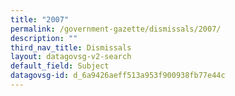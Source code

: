```yaml
---
title: "2007"
permalink: /government-gazette/dismissals/2007/
description: ""
third_nav_title: Dismissals
layout: datagovsg-v2-search
default_field: Subject
datagovsg-id: d_6a9426aeff513a953f900938fb77e44c
---
```

